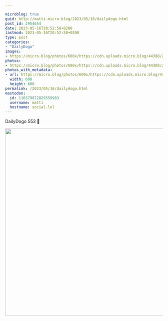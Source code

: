 ```yaml
---

microblog: true
guid: http://matti.micro.blog/2023/05/16/dailydogo.html
post_id: 2954654
date: 2023-05-16T20:52:58+0200
lastmod: 2023-05-16T20:52:58+0200
type: post
categories:
- "DailyDogo"
images:
- https://micro.blog/photos/600x/https://cdn.uploads.micro.blog/44388/2023/7dad16c6b1.jpg
photos:
- https://micro.blog/photos/600x/https://cdn.uploads.micro.blog/44388/2023/7dad16c6b1.jpg
photos_with_metadata:
- url: https://micro.blog/photos/600x/https://cdn.uploads.micro.blog/44388/2023/7dad16c6b1.jpg
  width: 600
  height: 600
permalink: /2023/05/16/dailydogo.html
mastodon:
  id: 110379872829559983
  username: matti
  hostname: social.lol
---
```

DailyDogo 553 🐶

<img src="/media/uploads/2023/7dad16c6b1.jpg" width="600" height="600" alt="" />
